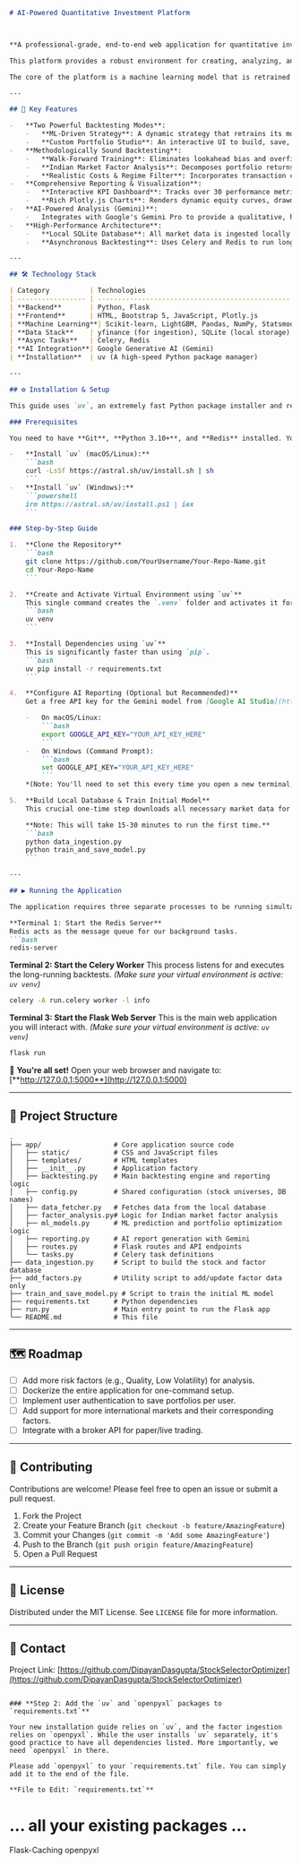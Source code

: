 
```markdown
# AI-Powered Quantitative Investment Platform



**A professional-grade, end-to-end web application for quantitative investment strategy development and bias-free backtesting.**

This platform provides a robust environment for creating, analyzing, and backtesting quantitative trading strategies. It moves beyond simple scripts by offering a complete web UI, a powerful walk-forward backtesting engine to prevent lookahead bias, and AI-powered analysis to interpret complex results.

The core of the platform is a machine learning model that is retrained periodically on historical data, simulating a real-world trading scenario. With a high-speed local database and asynchronous task execution, it's a powerful tool for serious quantitative research.

---

## 🚀 Key Features

-   **Two Powerful Backtesting Modes**:
    -   **ML-Driven Strategy**: A dynamic strategy that retrains its model periodically and selects top stocks based on predictive features.
    -   **Custom Portfolio Studio**: An interactive UI to build, save, and backtest your own portfolios with either optimized or manual weights.
-   **Methodologically Sound Backtesting**:
    -   **Walk-Forward Training**: Eliminates lookahead bias and overfitting by simulating a real-world periodic retraining schedule.
    -   **Indian Market Factor Analysis**: Decomposes portfolio returns using Fama-French & Momentum factors specifically for the Indian market for deeper risk/return attribution.
    -   **Realistic Costs & Regime Filter**: Incorporates transaction costs and an optional market regime filter to automatically switch to cash during downturns.
-   **Comprehensive Reporting & Visualization**:
    -   **Interactive KPI Dashboard**: Tracks over 30 performance metrics including CAGR, Sharpe/Sortino Ratios, Max Drawdown, and factor-based Alpha.
    -   **Rich Plotly.js Charts**: Renders dynamic equity curves, drawdown charts, and historical allocation breakdowns by stock and sector.
-   **AI-Powered Analysis (Gemini)**:
    -   Integrates with Google's Gemini Pro to provide a qualitative, human-readable summary of backtest results, highlighting performance, risks, and potential areas for improvement.
-   **High-Performance Architecture**:
    -   **Local SQLite Database**: All market data is ingested locally for instantaneous access during backtests, eliminating API latency.
    -   **Asynchronous Backtesting**: Uses Celery and Redis to run long backtests in the background without freezing the UI.

---

## 🛠️ Technology Stack

| Category          | Technologies                                     |
| ----------------- | ------------------------------------------------ |
| **Backend**       | Python, Flask                                    |
| **Frontend**      | HTML, Bootstrap 5, JavaScript, Plotly.js         |
| **Machine Learning**| Scikit-learn, LightGBM, Pandas, NumPy, Statsmodels |
| **Data Stack**    | yfinance (for ingestion), SQLite (local storage) |
| **Async Tasks**   | Celery, Redis                                    |
| **AI Integration**| Google Generative AI (Gemini)                    |
| **Installation**  | uv (A high-speed Python package manager)         |

---

## ⚙️ Installation & Setup

This guide uses `uv`, an extremely fast Python package installer and resolver, to simplify setup.

### Prerequisites

You need to have **Git**, **Python 3.10+**, and **Redis** installed. You also need to install **`uv`**.

-   **Install `uv` (macOS/Linux):**
    ```bash
    curl -LsSf https://astral.sh/uv/install.sh | sh
    ```
-   **Install `uv` (Windows):**
    ```powershell
    irm https://astral.sh/uv/install.ps1 | iex
    ```

### Step-by-Step Guide

1.  **Clone the Repository**
    ```bash
    git clone https://github.com/YourUsername/Your-Repo-Name.git
    cd Your-Repo-Name
    ```

2.  **Create and Activate Virtual Environment using `uv`**
    This single command creates the `.venv` folder and activates it for your current shell session.
    ```bash
    uv venv
    ```

3.  **Install Dependencies using `uv`**
    This is significantly faster than using `pip`.
    ```bash
    uv pip install -r requirements.txt
    ```

4.  **Configure AI Reporting (Optional but Recommended)**
    Get a free API key for the Gemini model from [Google AI Studio](https://aistudio.google.com/app/apikey). Then, set it as an environment variable.

    -   On macOS/Linux:
        ```bash
        export GOOGLE_API_KEY="YOUR_API_KEY_HERE"
        ```
    -   On Windows (Command Prompt):
        ```bash
        set GOOGLE_API_KEY="YOUR_API_KEY_HERE"
        ```
    *(Note: You'll need to set this every time you open a new terminal, or add it to your shell's profile file like `.zshrc` or `.bashrc`.)*

5.  **Build Local Database & Train Initial Model**
    This crucial one-time step downloads all necessary market data for stocks and Indian market factors, saves it to a local database, and trains the initial ML model.

    **Note: This will take 15-30 minutes to run the first time.**
    ```bash
    python data_ingestion.py
    python train_and_save_model.py
    ```

---

## ▶️ Running the Application

The application requires three separate processes to be running simultaneously. **You must open three different terminals** for this.

**Terminal 1: Start the Redis Server**
Redis acts as the message queue for our background tasks.
```bash
redis-server
```

**Terminal 2: Start the Celery Worker**
This process listens for and executes the long-running backtests.
*(Make sure your virtual environment is active: `uv venv`)*
```bash
celery -A run.celery worker -l info
```

**Terminal 3: Start the Flask Web Server**
This is the main web application you will interact with.
*(Make sure your virtual environment is active: `uv venv`)*
```bash
flask run
```

🎉 **You're all set!** Open your web browser and navigate to:
[**http://127.0.0.1:5000**](http://127.0.0.1:5000)

---

## 📂 Project Structure
```
.
├── app/                  # Core application source code
│   ├── static/           # CSS and JavaScript files
│   ├── templates/        # HTML templates
│   ├── __init__.py       # Application factory
│   ├── backtesting.py    # Main backtesting engine and reporting logic
│   ├── config.py         # Shared configuration (stock universes, DB names)
│   ├── data_fetcher.py   # Fetches data from the local database
│   ├── factor_analysis.py# Logic for Indian market factor analysis
│   ├── ml_models.py      # ML prediction and portfolio optimization logic
│   ├── reporting.py      # AI report generation with Gemini
│   ├── routes.py         # Flask routes and API endpoints
│   └── tasks.py          # Celery task definitions
├── data_ingestion.py     # Script to build the stock and factor database
├── add_factors.py        # Utility script to add/update factor data only
├── train_and_save_model.py # Script to train the initial ML model
├── requirements.txt      # Python dependencies
├── run.py                # Main entry point to run the Flask app
└── README.md             # This file
```

---

## 🗺️ Roadmap

-   [ ] Add more risk factors (e.g., Quality, Low Volatility) for analysis.
-   [ ] Dockerize the entire application for one-command setup.
-   [ ] Implement user authentication to save portfolios per user.
-   [ ] Add support for more international markets and their corresponding factors.
-   [ ] Integrate with a broker API for paper/live trading.

---

## 🤝 Contributing

Contributions are welcome! Please feel free to open an issue or submit a pull request.

1.  Fork the Project
2.  Create your Feature Branch (`git checkout -b feature/AmazingFeature`)
3.  Commit your Changes (`git commit -m 'Add some AmazingFeature'`)
4.  Push to the Branch (`git push origin feature/AmazingFeature`)
5.  Open a Pull Request

---

## 📄 License

Distributed under the MIT License. See `LICENSE` file for more information.

---

## 📧 Contact



Project Link: [https://github.com/DipayanDasgupta/StockSelectorOptimizer](https://github.com/DipayanDasgupta/StockSelectorOptimizer)
```

### **Step 2: Add the `uv` and `openpyxl` packages to `requirements.txt`**

Your new installation guide relies on `uv`, and the factor ingestion relies on `openpyxl`. While the user installs `uv` separately, it's good practice to have all dependencies listed. More importantly, we need `openpyxl` in there.

Please add `openpyxl` to your `requirements.txt` file. You can simply add it to the end of the file.

**File to Edit: `requirements.txt`**
```
# ... all your existing packages ...
Flask-Caching
openpyxl
```
